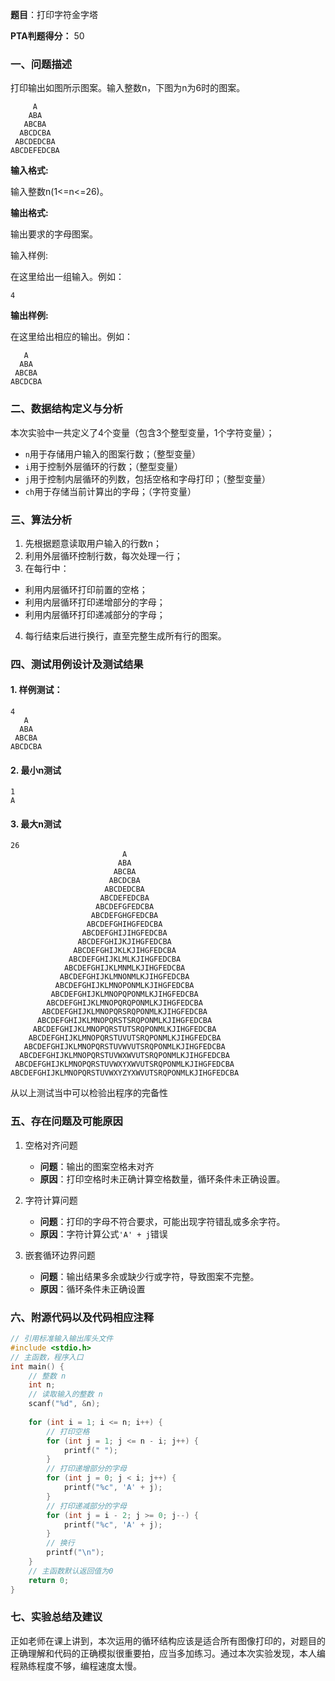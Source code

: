 **题目**：打印字符金字塔

**PTA判题得分：**   50

### 一、问题描述

打印输出如图所示图案。输入整数n，下图为n为6时的图案。

```
     A
    ABA
   ABCBA
  ABCDCBA
 ABCDEDCBA
ABCDEFEDCBA
```

**输入格式:**

输入整数n(1<=n<=26)。

**输出格式:**

输出要求的字母图案。

输入样例:

在这里给出一组输入。例如：

```in
4
```

**输出样例:**

在这里给出相应的输出。例如：

```out
   A
  ABA
 ABCBA
ABCDCBA
```

### 二、数据结构定义与分析

本次实验中一共定义了4个变量（包含3个整型变量，1个字符变量）；

- `n`用于存储用户输入的图案行数；（整型变量）
- `i`用于控制外层循环的行数；（整型变量）
- `j`用于控制内层循环的列数，包括空格和字母打印；（整型变量）
- `ch`用于存储当前计算出的字母；（字符变量）

### 三、算法分析

1. 先根据题意读取用户输入的行数n；
2. 利用外层循环控制行数，每次处理一行；
3. 在每行中：
  - 利用内层循环打印前置的空格；
  - 利用内层循环打印递增部分的字母；
  - 利用内层循环打印递减部分的字母；
4. 每行结束后进行换行，直至完整生成所有行的图案。

### 四、测试用例设计及测试结果

#### 1. 样例测试：

```
4
   A
  ABA
 ABCBA
ABCDCBA
```

#### 2. 最小n测试

```
1
A
```

#### 3. 最大n测试

```
26
                         A
                        ABA
                       ABCBA
                      ABCDCBA
                     ABCDEDCBA
                    ABCDEFEDCBA
                   ABCDEFGFEDCBA
                  ABCDEFGHGFEDCBA
                 ABCDEFGHIHGFEDCBA
                ABCDEFGHIJIHGFEDCBA
               ABCDEFGHIJKJIHGFEDCBA
              ABCDEFGHIJKLKJIHGFEDCBA
             ABCDEFGHIJKLMLKJIHGFEDCBA
            ABCDEFGHIJKLMNMLKJIHGFEDCBA
           ABCDEFGHIJKLMNONMLKJIHGFEDCBA
          ABCDEFGHIJKLMNOPONMLKJIHGFEDCBA
         ABCDEFGHIJKLMNOPQPONMLKJIHGFEDCBA
        ABCDEFGHIJKLMNOPQRQPONMLKJIHGFEDCBA
       ABCDEFGHIJKLMNOPQRSRQPONMLKJIHGFEDCBA
      ABCDEFGHIJKLMNOPQRSTSRQPONMLKJIHGFEDCBA
     ABCDEFGHIJKLMNOPQRSTUTSRQPONMLKJIHGFEDCBA
    ABCDEFGHIJKLMNOPQRSTUVUTSRQPONMLKJIHGFEDCBA
   ABCDEFGHIJKLMNOPQRSTUVWVUTSRQPONMLKJIHGFEDCBA
  ABCDEFGHIJKLMNOPQRSTUVWXWVUTSRQPONMLKJIHGFEDCBA
 ABCDEFGHIJKLMNOPQRSTUVWXYXWVUTSRQPONMLKJIHGFEDCBA
ABCDEFGHIJKLMNOPQRSTUVWXYZYXWVUTSRQPONMLKJIHGFEDCBA
```

从以上测试当中可以检验出程序的完备性

### 五、存在问题及可能原因

1. 空格对齐问题  
   - **问题**：输出的图案空格未对齐
   - **原因**：打印空格时未正确计算空格数量，循环条件未正确设置。  

2. 字符计算问题  
   - **问题**：打印的字母不符合要求，可能出现字符错乱或多余字符。  
   - **原因**：字符计算公式`'A' + j`错误

3. 嵌套循环边界问题  
   - **问题**：输出结果多余或缺少行或字符，导致图案不完整。  
   - **原因**：循环条件未正确设置


### 六、附源代码以及代码相应注释

```c++
// 引用标准输入输出库头文件
#include <stdio.h>
// 主函数，程序入口
int main() {
    // 整数 n
    int n;
    // 读取输入的整数 n
    scanf("%d", &n); 
    
    for (int i = 1; i <= n; i++) {
        // 打印空格
        for (int j = 1; j <= n - i; j++) {
            printf(" ");
        }
        // 打印递增部分的字母
        for (int j = 0; j < i; j++) {
            printf("%c", 'A' + j);
        }
        // 打印递减部分的字母
        for (int j = i - 2; j >= 0; j--) {
            printf("%c", 'A' + j);
        }
        // 换行
        printf("\n");
    }
	// 主函数默认返回值为0
    return 0;
}
```

### 七、实验总结及建议

正如老师在课上讲到，本次运用的循环结构应该是适合所有图像打印的，对题目的正确理解和代码的正确模拟很重要拍，应当多加练习。通过本次实验发现，本人编程熟练程度不够，编程速度太慢。